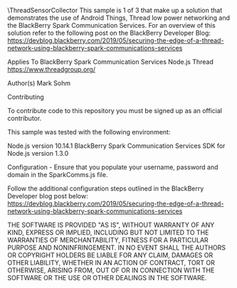\ThreadSensorCollector
This sample is 1 of 3 that make up a solution that demonstrates the use of Android Things, Thread low power networking and the BlackBerry
Spark Communication Services.  For an overview of this solution refer to the following post on the BlackBerry Developer Blog:
https://devblog.blackberry.com/2019/05/securing-the-edge-of-a-thread-network-using-blackberry-spark-communications-services

Applies To
BlackBerry Spark Communication Services
Node.js
Thread https://www.threadgroup.org/

Author(s)
Mark Sohm

Contributing

To contribute code to this repository you must be signed up as an official contributor.

This sample was tested with the following environment:

Node.js version 10.14.1
BlackBerry Spark Communication Services SDK for Node.js version 1.3.0

Configuration - Ensure that you populate your username, password and domain in the SparkComms.js file.

Follow the additional configuration steps outlined in the BlackBerry Developer blog post below:
https://devblog.blackberry.com/2019/05/securing-the-edge-of-a-thread-network-using-blackberry-spark-communications-services

THE SOFTWARE IS PROVIDED "AS IS", WITHOUT WARRANTY OF ANY KIND, EXPRESS OR IMPLIED, INCLUDING BUT NOT LIMITED TO THE WARRANTIES OF MERCHANTABILITY, FITNESS FOR A PARTICULAR PURPOSE AND NONINFRINGEMENT. IN NO EVENT SHALL THE AUTHORS OR COPYRIGHT HOLDERS BE LIABLE FOR ANY CLAIM, DAMAGES OR OTHER LIABILITY, WHETHER IN AN ACTION OF CONTRACT, TORT OR OTHERWISE, ARISING FROM, OUT OF OR IN CONNECTION WITH THE SOFTWARE OR THE USE OR OTHER DEALINGS IN THE SOFTWARE.